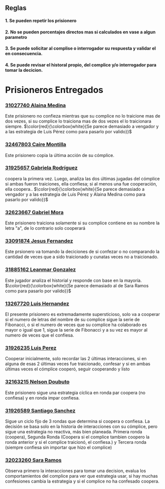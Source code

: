 
## Reglas
#### 1. Se pueden repetir los prisionero
#### 2. No se pueden porcentajes directos mas si calculados en vase a algun parametro
#### 3. Se puede solicitar al complise o interrogador su respuesta y validar el en consecuencia.
#### 4. Se puede revisar el historal propio, del complice y/o interrogador para tomar la decicion.


# Prisioneros Entregados

### [31027740 Alaina Medina](https://github.com/victorequena22/DilemaDelPisionero/blob/main/Prisioneros/GabrielaRodriguez.ts)
Este prisionero no confieza mientras que su complice no lo traicione mas de dos vezes, si su complice lo traiciona mas de dos vezes el lo traicionara siempre.
$\color{red}{\colorbox{white}{Se parece demasiado a vengador y a las estrategia de Luis Pérez como para pasarlo por valido}}$
### [32467803 Caire Montilla](https://github.com/victorequena22/DilemaDelPisionero/blob/main/Prisioneros/CaireMontilla.ts)
Este prisionero copia la última acción de su cómplice. 
### [31925657 Gabriela Rodríguez](https://github.com/victorequena22/DilemaDelPisionero/blob/main/Prisioneros/GabrielaRodriguez.ts)
coopera la primera vez. Luego, analiza las dos últimas jugadas del cómplice si ambas fueron traiciones, ella confiesa; si al menos una fue cooperación, ella coopera.. 
$\color{red}{\colorbox{white}{Se parece demasiado a vengador y a las estrategia de Luis Pérez y Alaina Medina como para pasarlo por valido}}$
### [32623667 Gabriel Mora](https://github.com/victorequena22/DilemaDelPisionero/blob/main/Prisioneros/GabrielMora.ts)
Este prisionero traiciona solamente si su complice contiene en su nombre la letra "a", de lo contrario solo cooperará
### [33091874 Jesus Fernandez](https://github.com/victorequena22/DilemaDelPisionero/blob/main/Prisioneros/JesusFernandez.ts)
Este prsionero va tomando la deciciones de si confezar o no comparando la cantidad de veces que a sido traicionado y cunatas veces no a  traicionado.
### [31885162 Leanmar Gonzalez](https://github.com/victorequena22/DilemaDelPisionero/blob/main/Prisioneros/LeanmarGonzalez.ts)
Este jugador analiza el historial y responde con base en la mayoría. 
$\color{red}{\colorbox{white}{Se parece demasiado al de Sara Ramos como para pasarlo por valido}}$
### [13267720 Luis Hernandez](https://github.com/victorequena22/DilemaDelPisionero/blob/main/Prisioneros/LuisHernandez.ts)
El presente prisionero es extremadamente supersticioso, solo va a cooperar si el numero de letras del nombre de su complice sigue la serie de Fibonacci, o si el numero de veces que su complice ha colaborado es mayor o igual que 1, sigue la serie de Fibonacci y a su vez es mayor al numero de veces que el confiesa.
### [31926235 Luis Perez](https://github.com/victorequena22/DilemaDelPisionero/blob/main/Prisioneros/LuisPerez.ts)
Cooperar inicialmente, solo recordar las 2 últimas interacciones, si en alguna de esas 2 últimas veces fue traicionado, confesar y si en ambas últimas veces el cómplice cooperó, seguir cooperando y listo
### [32163215 Nelson Doubuto](https://github.com/victorequena22/DilemaDelPisionero/blob/main/Prisioneros/NelsonDoubuto.ts)
Este prisionero sigue una estrategia cíclica en ronda par coopera (no confiesa) y en ronda impar confiesa.
### [31926589 Santiago Sanchez](https://github.com/victorequena22/DilemaDelPisionero/blob/main/Prisioneros/SantiagoSanchez.ts)
Sigue un ciclo fijo de 3 rondas que determina si coopera o confiesa. La decisión se basa solo en la historia de interacciones con su cómplice, pero sigue una estrategia no reactiva, más bien planeada.
Primera ronda (coopera), Segunda Ronda (Coopera si el complice tambien coopero la ronda anterior y si el complice traicionó, el confiesa.) y Tercera ronda (siempre confiesa sin importar que hizo el complice)
### [32023260 Sara Ramos](https://github.com/victorequena22/DilemaDelPisionero/blob/main/Prisioneros/SaraRamos.ts)
Observa primero la interacciones para tomar una decision, evalua los comportamientos del complice para ver que estrategia usar, si hay muchas confesiones cambia la estrategia y si el complice no ha  confesado coopera.
